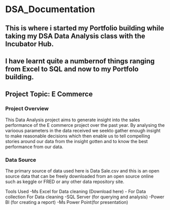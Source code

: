 # DSA_Documentation

## This is where i started my Portfolio building while taking my DSA Data Analysis class with the Incubator Hub.

## I have learnt quite a numbernof things ranging from Excel to SQL and now to my Portfolo building.

## Project Topic: E Commerce

### Project Overview
This Data Analysis project aims to generate insight into the sales performance of the E commerce project over the past year. By analysing the varioous parameters in the data received we seekto gather enough insight to make reasonable decisions which then enable us to tell compelling stories around our data from the insight gotten and to know the best performance from our data.

### Data Source
The primary source of data used here is Data Sale.csv and this is an open source data that can be freely downloaded from an open source online such as keggle or FRED or any other data repository site.

Tools Used
-Ms Excel for Data cleaning (Download here) - For Data collection
For Data cleaning
-SQL Server (for querying and analysis)
-Power BI (for creating a report)
-Ms Power Point(for presentation)
